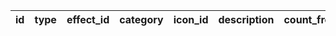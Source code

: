 |id|type|effect_id|category|icon_id|description|count_from|count_to|
| --- | --- | --- | --- | --- | --- | --- | --- |